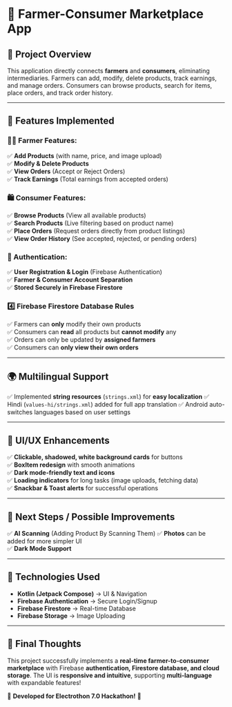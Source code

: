 # 📌 Farmer-Consumer Marketplace App

## **📂 Project Overview**
This application directly connects **farmers** and **consumers**, eliminating intermediaries. Farmers can add, modify, delete products, track earnings, and manage orders. Consumers can browse products, search for items, place orders, and track order history.

---
## **🚀 Features Implemented**

### **👨‍🌾 Farmer Features:**
✅ **Add Products** (with name, price, and image upload)  
✅ **Modify & Delete Products**  
✅ **View Orders** (Accept or Reject Orders)  
✅ **Track Earnings** (Total earnings from accepted orders)  

### **🛍️ Consumer Features:**
✅ **Browse Products** (View all available products)  
✅ **Search Products** (Live filtering based on product name)  
✅ **Place Orders** (Request orders directly from product listings)  
✅ **View Order History** (See accepted, rejected, or pending orders)  

### **🔐 Authentication:**
✅ **User Registration & Login** (Firebase Authentication)  
✅ **Farmer & Consumer Account Separation**  
✅ **Stored Securely in Firebase Firestore**  

### **4️⃣ Firebase Firestore Database Rules**
✅ Farmers can **only** modify their own products  
✅ Consumers can **read** all products but **cannot modify** any  
✅ Orders can only be updated by **assigned farmers**  
✅ Consumers can **only view their own orders**

---
## **🌍 Multilingual Support**
✅ Implemented **string resources** (`strings.xml`) for **easy localization**
✅ Hindi (`values-hi/strings.xml`) added for full app translation
✅ Android auto-switches languages based on user settings

---
## **🎨 UI/UX Enhancements**
✅ **Clickable, shadowed, white background cards** for buttons  
✅ **BoxItem redesign** with smooth animations  
✅ **Dark mode-friendly text and icons**  
✅ **Loading indicators** for long tasks (image uploads, fetching data)  
✅ **Snackbar & Toast alerts** for successful operations

---
## **🔗 Next Steps / Possible Improvements**
✅ **AI Scanning** (Adding Product By Scanning Them) 
✅ **Photos** can be added for more simpler UI  
✅ **Dark Mode Support**

---
## **📜 Technologies Used**
- **Kotlin (Jetpack Compose)** → UI & Navigation
- **Firebase Authentication** → Secure Login/Signup
- **Firebase Firestore** → Real-time Database
- **Firebase Storage** → Image Uploading

---
## **🎉 Final Thoughts**
This project successfully implements a **real-time farmer-to-consumer marketplace** with Firebase **authentication, Firestore database, and cloud storage**. The UI is **responsive and intuitive**, supporting **multi-language** with expandable features!

🚀 **Developed for Electrothon 7.0 Hackathon!** 🎯

